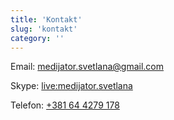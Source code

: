 ```yaml
---
title: 'Kontakt'
slug: 'kontakt'
category: ''
---
```


Email: medijator.svetlana@gmail.com

<p>Skype: <a href="skype:live:medijator.svetlana?call">live:medijator.svetlana</a></p>

<p>Telefon: <a href="tel:+381644279178">+381 64 4279 178</a></p>